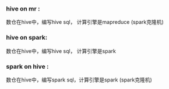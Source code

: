 ### hive  on  mr  : 
数仓在hive中，编写hive sql， 计算引擎是mapreduce (spark克隆机)
### hive  on  spark:
数仓在hive中，编写hive sql， 计算引擎是spark
### spark on  hive :
数仓在hive中，编写spark sql，计算引擎是spark  (spark克隆机)